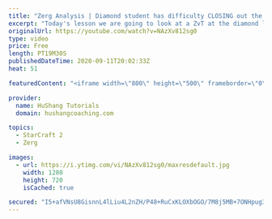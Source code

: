 ```yaml
---
title: "Zerg Analysis | Diamond student has difficulty CLOSING out the MATCH [Starcraft 2]"
excerpt: "Today's lesson we are going to look at a ZvT at the diamond level focusing on the Zerg Analysis. The zerg manages to get into a very strong position but has difficulty closing it out. Let's learn how we can approach this scenario better!  Zerg Analysis | Diamond student has difficulty CLOSING out the"
originalUrl: https://youtube.com/watch?v=NAzXv812sg0
type: video
price: Free
length: PT19M30S
publishedDateTime: 2020-09-11T20:02:33Z
heat: 51

featuredContent: "<iframe width=\"800\" height=\"500\" frameborder=\"0\" src=\"https://www.youtube.com/embed/NAzXv812sg0\" allow=\"accelerometer; autoplay; encrypted-media; gyroscope; picture-in-picture\" allowfullscreen></iframe>"

provider:
  name: HuShang Tutorials
  domain: hushangcoaching.com

topics:
  - StarCraft 2
  - Zerg

images:
  - url: https://i.ytimg.com/vi/NAzXv812sg0/maxresdefault.jpg
    width: 1280
    height: 720
    isCached: true

secured: "I5+afVNsU8GisnnL4lLiu4L2nZH/P48+RuCxKLOXbOGO/7M8j5MB+7ONHpug3FkFYAwfIlAv7MQHksXB/7Se7/r6IkmkUSvTiI9bKevns2JNTQcAt1gYxCALddjzcSZJ19irmYuXAgSLvADQ28xKqYCZbW2K3d+N5qQX5eDC6uU7dUVvJVezakoNQVtfuc0FFZLtar9GZ9Bx0tNI5ocuw1+e0oNRn5kNmj/CVyRO5wJRDgPGvW3pO/7iqQff6rGobvRiei3qZ/tYLSe7h0kQHh3yRTRMYXVzKE8hOE2oDa2HisTd8v/MZniqbe/zVtbfM+8fM4OdEe7w3LuM0ncJPxIHfHgCeMIjQwGZ1kRtlk/meHh7fsvBADlYDbMzOIPlABOVef4Z6NHEYLzB2pLXYhScKxT8RO7aJ88Izn0Yuy4=;++aD6tQCn7QTRFurYeiXHA=="
---
```


